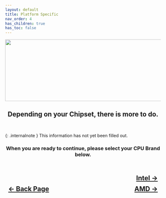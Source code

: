 ```yaml
---
layout: default
title: Platform Specific
nav_order: 4
has_children: true
has_toc: false
---
```


<style>
  .navigation-container {
    display: flex;
    justify-content: space-between;
    align-items: center;
    width: 100%;
  }
  
  .nav-button {
    margin: 10px;
  }

  .intel-next-button-container {
    text-align: right;
  }

  .intel-next-button {
    margin: 10px;
    top: 0px;
    bottom: 0px;
    left: 0px;
    right: 0px;
  }
</style>

<p align="center">
  <img width="650" height="200" src="../../../assets/Headers/Header-PlatformSpecific.png">
</p>

<h2 align="center">Depending on your Chipset, there is more to do.</h2>
<br>

{: .internalnote }
This information has not yet been filled out.

<h3 align="center">When you are ready to continue, please select your CPU Brand below.</h3>

<h2 align="center">
  <br>
  <div class="intel-next-button-container">
  <a class="intel-next-button" href="../01-Intel/">Intel &rarr;</a>
  </div>
  <div class="navigation-container">
    <a class="nav-button" href="../../02-ConfigPlist/index">&larr; Back Page</a>
    <a class="nav-button" href="../02-AMD/">AMD &rarr;</a>
  </div>
  <br>
</h2>